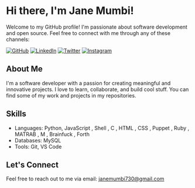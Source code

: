# Hi there, I'm Jane Mumbi!

Welcome to my GitHub profile! I'm passionate about software development and open source. Feel free to connect with me through any of these channels:

[![GitHub](https://img.shields.io/badge/GitHub-000?style=for-the-badge&logo=github&logoColor=white)](https://github.com/janemumbi730)
[![LinkedIn](https://img.shields.io/badge/LinkedIn-0077B5?style=for-the-badge&logo=linkedin&logoColor=white)](https://www.linkedin.com/in/janemumbi/)
[![Twitter](https://img.shields.io/badge/Twitter-1DA1F2?style=for-the-badge&logo=twitter&logoColor=white)](https://twitter.com/MumbiWay)
[![Instagram](https://img.shields.io/badge/Instagram-E4405F?style=for-the-badge&logo=instagram&logoColor=white)](https://www.instagram.com/____mumbi____/)

## About Me

I'm a software developer with a passion for creating meaningful and innovative projects. I love to learn, collaborate, and build cool stuff. You can find some of my work and projects in my repositories.

## Skills

- Languages: Python, JavaScript , Shell , C , HTML , CSS , Puppet , Ruby , MATRAB , M , Brainfuck , Forth
- Databases: MySQL
- Tools: Git, VS Code

## Let's Connect

Feel free to reach out to me via email: janemumbi730@gmail.com
